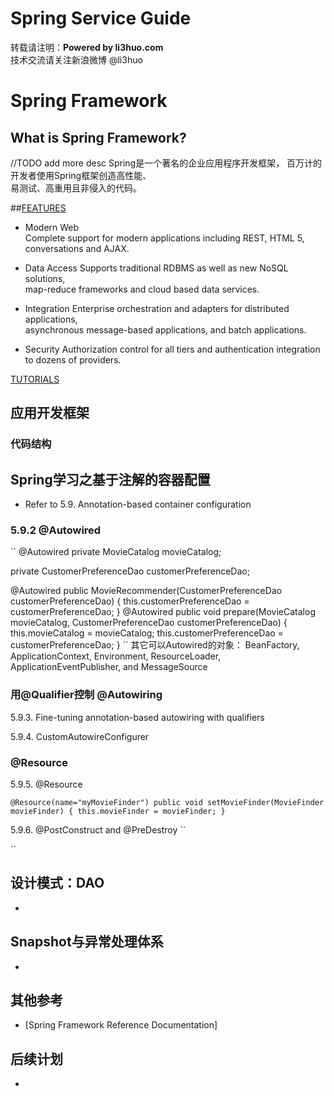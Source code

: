 Spring Service Guide
=====================
转载请注明：**Powered by li3huo.com**  
技术交流请关注新浪微博 @li3huo

# Spring Framework

## What is Spring Framework?

//TODO add more desc
Spring是一个著名的企业应用程序开发框架， 百万计的开发者使用Spring框架创造高性能、  
易测试、高重用且非侵入的代码。

##[FEATURES](http://www.springsource.org/features)  
* Modern Web  
Complete support for modern applications including REST, HTML 5,   
conversations and AJAX.

* Data Access
Supports traditional RDBMS as well as new NoSQL solutions,   
map-reduce frameworks and cloud based data services.

* Integration
Enterprise orchestration and adapters for distributed applications,   
asynchronous message-based applications, and batch applications.

* Security
Authorization control for all tiers and authentication integration   
to dozens of providers.

[TUTORIALS](http://www.springsource.org/tutorials)


## 应用开发框架

### 代码结构


## Spring学习之基于注解的容器配置
* Refer to <Spring Framework Reference Documentation> 5.9. Annotation-based container configuration

### 5.9.2 @Autowired  
``
  @Autowired
  private MovieCatalog movieCatalog;

  private CustomerPreferenceDao customerPreferenceDao;

  @Autowired
  public MovieRecommender(CustomerPreferenceDao customerPreferenceDao) {
      this.customerPreferenceDao = customerPreferenceDao;
  }
  @Autowired
  public void prepare(MovieCatalog movieCatalog,
                      CustomerPreferenceDao customerPreferenceDao) {
      this.movieCatalog = movieCatalog;
      this.customerPreferenceDao = customerPreferenceDao;
  }
``
其它可以Autowired的对象：
BeanFactory, ApplicationContext, Environment, ResourceLoader,   
ApplicationEventPublisher, and MessageSource

###  用@Qualifier控制 @Autowiring
5.9.3. Fine-tuning annotation-based autowiring with qualifiers



5.9.4. CustomAutowireConfigurer

### @Resource
5.9.5. @Resource

``
  @Resource(name="myMovieFinder")
  public void setMovieFinder(MovieFinder movieFinder) {
      this.movieFinder = movieFinder;
  }
``

5.9.6. @PostConstruct and @PreDestroy
``

``

## 设计模式：DAO
* 

## Snapshot与异常处理体系
* 

## 其他参考

* [Spring Framework Reference Documentation]

## 后续计划

* 
